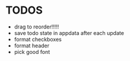 # TODOS
* drag to reorder!!!!!
* save todo state in appdata after each update
* format checkboxes
* format header
* pick good font